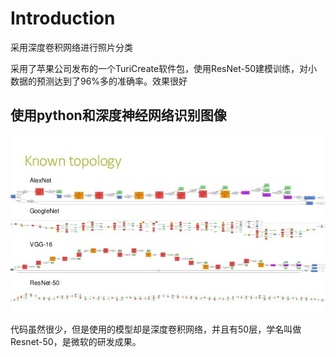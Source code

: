 # Introduction

采用深度卷积网络进行照片分类

采用了苹果公司发布的一个TuriCreate软件包，使用ResNet-50建模训练，对小数据的预测达到了96%多的准确率。效果很好

## 使用python和深度神经网络识别图像
![](https://raw.githubusercontent.com/Roc-J/recognition_image/master/1.jpg)

代码虽然很少，但是使用的模型却是深度卷积网络，并且有50层，学名叫做Resnet-50，是微软的研发成果。
